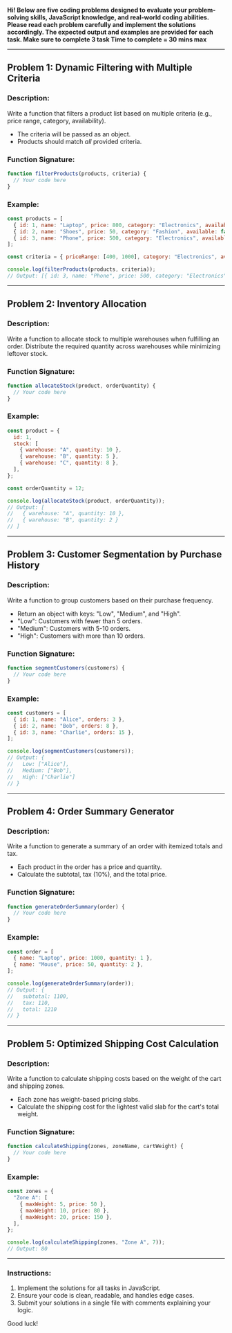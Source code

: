 **Hi! Below are five coding problems designed to evaluate your problem-solving skills, JavaScript knowledge, and real-world coding abilities. Please read each problem carefully and implement the solutions accordingly. The expected output and examples are provided for each task. Make sure to complete 3 task 
Time to complete = 30 mins max**

---

 

## Problem 1: Dynamic Filtering with Multiple Criteria

### Description:
Write a function that filters a product list based on multiple criteria (e.g., price range, category, availability).
- The criteria will be passed as an object.
- Products should match *all* provided criteria.

### Function Signature:
```javascript
function filterProducts(products, criteria) {
  // Your code here
}
```

### Example:
```javascript
const products = [
  { id: 1, name: "Laptop", price: 800, category: "Electronics", available: true },
  { id: 2, name: "Shoes", price: 50, category: "Fashion", available: false },
  { id: 3, name: "Phone", price: 500, category: "Electronics", available: true },
];

const criteria = { priceRange: [400, 1000], category: "Electronics", available: true };

console.log(filterProducts(products, criteria));
// Output: [{ id: 3, name: "Phone", price: 500, category: "Electronics", available: true }]
```

---

## Problem 2: Inventory Allocation

### Description:
Write a function to allocate stock to multiple warehouses when fulfilling an order. Distribute the required quantity across warehouses while minimizing leftover stock.

### Function Signature:
```javascript
function allocateStock(product, orderQuantity) {
  // Your code here
}
```

### Example:
```javascript
const product = {
  id: 1,
  stock: [
    { warehouse: "A", quantity: 10 },
    { warehouse: "B", quantity: 5 },
    { warehouse: "C", quantity: 8 },
  ],
};

const orderQuantity = 12;

console.log(allocateStock(product, orderQuantity));
// Output: [
//   { warehouse: "A", quantity: 10 },
//   { warehouse: "B", quantity: 2 }
// ]
```

---

## Problem 3: Customer Segmentation by Purchase History

### Description:
Write a function to group customers based on their purchase frequency.
- Return an object with keys: "Low", "Medium", and "High".
- "Low": Customers with fewer than 5 orders.
- "Medium": Customers with 5-10 orders.
- "High": Customers with more than 10 orders.

### Function Signature:
```javascript
function segmentCustomers(customers) {
  // Your code here
}
```

### Example:
```javascript
const customers = [
  { id: 1, name: "Alice", orders: 3 },
  { id: 2, name: "Bob", orders: 8 },
  { id: 3, name: "Charlie", orders: 15 },
];

console.log(segmentCustomers(customers));
// Output: {
//   Low: ["Alice"],
//   Medium: ["Bob"],
//   High: ["Charlie"]
// }
```

---

## Problem 4: Order Summary Generator

### Description:
Write a function to generate a summary of an order with itemized totals and tax.
- Each product in the order has a price and quantity.
- Calculate the subtotal, tax (10%), and the total price.

### Function Signature:
```javascript
function generateOrderSummary(order) {
  // Your code here
}
```

### Example:
```javascript
const order = [
  { name: "Laptop", price: 1000, quantity: 1 },
  { name: "Mouse", price: 50, quantity: 2 },
];

console.log(generateOrderSummary(order));
// Output: {
//   subtotal: 1100,
//   tax: 110,
//   total: 1210
// }
```

---

## Problem 5: Optimized Shipping Cost Calculation

### Description:
Write a function to calculate shipping costs based on the weight of the cart and shipping zones.
- Each zone has weight-based pricing slabs.
- Calculate the shipping cost for the lightest valid slab for the cart's total weight.

### Function Signature:
```javascript
function calculateShipping(zones, zoneName, cartWeight) {
  // Your code here
}
```

### Example:
```javascript
const zones = {
  "Zone A": [
    { maxWeight: 5, price: 50 },
    { maxWeight: 10, price: 80 },
    { maxWeight: 20, price: 150 },
  ],
};

console.log(calculateShipping(zones, "Zone A", 7));
// Output: 80
```

---

### Instructions:
1. Implement the solutions for all tasks in JavaScript.
2. Ensure your code is clean, readable, and handles edge cases.
3. Submit your solutions in a single file with comments explaining your logic.

Good luck!
```

